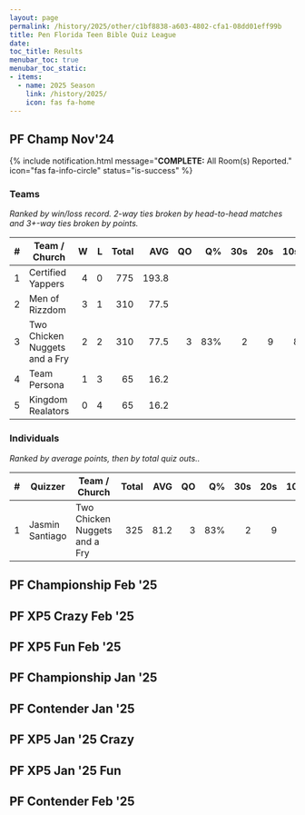 ```yaml
---
layout: page
permalink: /history/2025/other/c1bf8838-a603-4802-cfa1-08dd01eff99b
title: Pen Florida Teen Bible Quiz League
date: 
toc_title: Results
menubar_toc: true
menubar_toc_static:
- items:
  - name: 2025 Season
    link: /history/2025/
    icon: fas fa-home
---
```



## PF Champ Nov'24

{% include notification.html
   message="<b>COMPLETE:</b> All Room(s) Reported."
   icon="fas fa-info-circle"
   status="is-success" %}


### Teams

*Ranked by win/loss record. 2-way ties broken by head-to-head matches and 3+-way ties broken by points.*

| # | Team / Church | W | L | Total | AVG | QO | Q% | 30s | 20s | 10s |
|--:|---|--:|--:|--:|--:|--:|--:|--:|--:|--:|
| 1 | Certified Yappers | 4 | 0 | 775 | 193.8 |  |  |  |  |  |
| 2 | Men of Rizzdom | 3 | 1 | 310 | 77.5 |  |  |  |  |  |
| 3 | Two Chicken Nuggets and a Fry | 2 | 2 | 310 | 77.5 | 3 | 83% | 2 | 9 | 8 |
| 4 | Team Persona | 1 | 3 | 65 | 16.2 |  |  |  |  |  |
| 5 | Kingdom Realators | 0 | 4 | 65 | 16.2 |  |  |  |  |  |

### Individuals

*Ranked by average points, then by total quiz outs..*

| # | Quizzer | Team / Church | Total | AVG | QO | Q% | 30s | 20s | 10s |
|--:|---|---|--:|--:|--:|--:|--:|--:|--:|
| 1 | Jasmin Santiago | Two Chicken Nuggets and a Fry | 325 | 81.2 | 3 | 83% | 2 | 9 | 8 |

## PF Championship Feb '25

## PF XP5 Crazy Feb '25

## PF XP5 Fun Feb '25

## PF Championship Jan '25

## PF Contender Jan '25

## PF XP5 Jan '25 Crazy

## PF XP5 Jan '25 Fun

## PF Contender Feb '25

